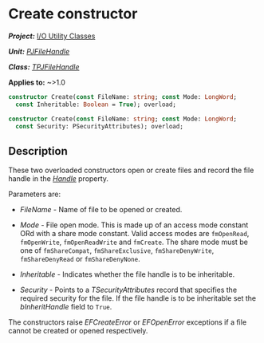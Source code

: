 # Create constructor

***Project:*** [I/O Utility Classes](../API.md)

***Unit:*** [_PJFileHandle_](./PJFileHandle.md)

***Class:*** [_TPJFileHandle_](./TPJFileHandle.md)

**Applies to:** ~>1.0

```pascal
constructor Create(const FileName: string; const Mode: LongWord;
  const Inheritable: Boolean = True); overload;

constructor Create(const FileName: string; const Mode: LongWord;
  const Security: PSecurityAttributes); overload;
```

## Description

These two overloaded constructors open or create files and record the file handle in the [_Handle_](./TPJFileHandle-Handle.md) property.

Parameters are:

* _FileName_ - Name of file to be opened or created.

* _Mode_ - File open mode. This is made up of an access mode constant ORd with a share mode constant. Valid access modes are `fmOpenRead`, `fmOpenWrite`, `fmOpenReadWrite` and `fmCreate`. The share mode must be one of `fmShareCompat`, `fmShareExclusive`, `fmShareDenyWrite`, `fmShareDenyRead` or `fmShareDenyNone`.

* _Inheritable_ - Indicates whether the file handle is to be inheritable.

* _Security_ - Points to a _TSecurityAttributes_ record that specifies the required security for the file. If the file handle is to be inheritable set the _bInheritHandle_ field to `True`.

The constructors raise _EFCreateError_ or _EFOpenError_ exceptions if a file cannot be created or opened respectively.
